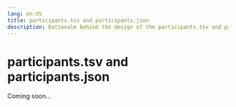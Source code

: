 ```yaml
---
lang: en-US
title: participants.tsv and participants.json
description: Rationale behind the design of the participants.tsv and participants.json metadata files
---
```


# participants.tsv and participants.json

Coming soon...